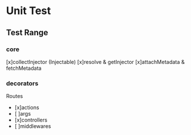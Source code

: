 # Unit Test

## Test Range

### core

[x]collectInjector (Injectable)
[x]resolve & getInjector
[x]attachMetadata & fetchMetadata

### decorators

Routes

- [x]actions
- [ ]args
- [x]controllers
- [ ]middlewares
